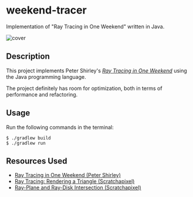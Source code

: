 # weekend-tracer

Implementation of "Ray Tracing in One Weekend" written in Java.

![cover](https://user-images.githubusercontent.com/21070577/120865849-a8c69780-c543-11eb-92f0-56a78e979816.jpg)

## Description

This project implements Peter Shirley's [*Ray Tracing in One Weekend*](https://raytracing.github.io/books/RayTracingInOneWeekend.html)
using the Java programming language.

The project definitely has room for optimization, both in terms of performance and refactoring.

## Usage

Run the following commands in the terminal:

```log
$ ./gradlew build
$ ./gradlew run
```

## Resources Used

- [Ray Tracing in One Weekend (Peter Shirley)](https://raytracing.github.io/books/RayTracingInOneWeekend.html)
- [Ray Tracing: Rendering a Triangle (Scratchapixel)](https://www.scratchapixel.com/lessons/3d-basic-rendering/ray-tracing-rendering-a-triangle)
- [Ray-Plane and Ray-Disk Intersection (Scratchapixel)](https://www.scratchapixel.com/lessons/3d-basic-rendering/minimal-ray-tracer-rendering-simple-shapes/ray-plane-and-ray-disk-intersection)
